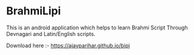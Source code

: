 # BrahmiLipi
This is an android application which helps to learn Brahmi Script Through Devnagari and Latin/English scripts.

Download here :- https://ajayparihar.github.io/bipi
